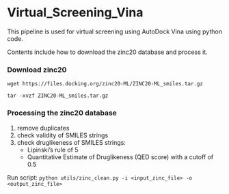 # Virtual_Screening_Vina
<p>This pipeline is used for virtual screening using AutoDock Vina using python code.</p>
<p>Contents include how to download the zinc20 database and process it.</p>
<h3>Download zinc20</h3>
<p><code>wget https://files.docking.org/zinc20-ML/ZINC20-ML_smiles.tar.gz</code></p>
<p><code>tar -xvzf ZINC20-ML_smiles.tar.gz
</code></p>
<h3>Processing the zinc20 database</h3>
<ol>
  <li>remove duplicates</li>
  <li>check validity of SMILES strings</li>
  <li>check druglikeness of SMILES strings:
      <ul>
        <li>Lipinski’s rule of 5 </li>
        <li>Quantitative Estimate of Druglikeness (QED score) with a cutoff of 0.5</li>
      </ul>
  </li>
</ol>
<p>Run script:
<code>python utils/zinc_clean.py -i &ltinput_zinc_file&gt -o &ltoutput_zinc_file&gt</code></p>

